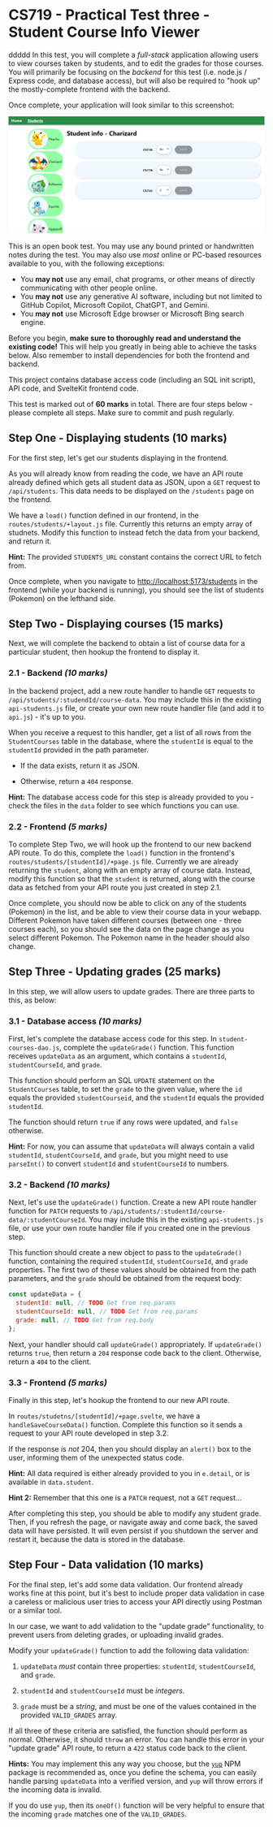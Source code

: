 # CS719 - Practical Test three - Student Course Info Viewer
ddddd
In this test, you will complete a _full-stack_ application allowing users to view courses taken by students, and to edit the grades for those courses. You will primarily be focusing on the _backend_ for this test (i.e. node.js / Express code, and database access), but will also be required to "hook up" the mostly-complete frontend with the backend.

Once complete, your application will look similar to this screenshot:

![](./spec/screenshot.png)

This is an open book test. You may use any bound printed or handwritten notes during the test. You may also use _most_ online or PC-based resources available to you, with the following exceptions:
- You **may not** use any email, chat programs, or other means of directly communicating with other people online.
- You **may not** use any generative AI software, including but not limited to GitHub Copilot, Microsoft Copilot, ChatGPT, and Gemini.
- You **may not** use Microsoft Edge browser or Microsoft Bing search engine.

Before you begin, **make sure to thoroughly read and understand the existing code!** This will help you greatly in being able to achieve the tasks below. Also remember to install dependencies for both the frontend and backend.

This project contains database access code (including an SQL init script), API code, and SvelteKit frontend code.

This test is marked out of **60 marks** in total. There are four steps below - please complete all steps. Make sure to commit and push regularly.

## Step One - Displaying students (10 marks)

For the first step, let's get our students displaying in the frontend.

As you will already know from reading the code, we have an API route already defined which gets all student data as JSON, upon a `GET` request to `/api/students`. This data needs to be displayed on the `/students` page on the frontend.

We have a `load()` function defined in our frontend, in the `routes/students/+layout.js` file. Currently this returns an empty array of studnets. Modify this function to instead fetch the data from your backend, and return it.

**Hint:** The provided `STUDENTS_URL` constant contains the correct URL to fetch from.

Once complete, when you navigate to <http://localhost:5173/students> in the frontend (while your backend is running), you should see the list of students (Pokemon) on the lefthand side.

## Step Two - Displaying courses (15 marks)

Next, we will complete the backend to obtain a list of course data for a particular student, then hookup the frontend to display it.

### 2.1 - Backend _(10 marks)_

In the backend project, add a new route handler to handle `GET` requests to `/api/students/:studendId/course-data`. You may include this in the existing `api-students.js` file, or create your own new route handler file (and add it to `api.js`) - it's up to you.

When you receive a request to this handler, get a list of all rows from the `StudentCourses` table in the database, where the `studentId` is equal to the `studentId` provided in the path parameter.

- If the data exists, return it as JSON.

- Otherwise, return a `404` response.

**Hint:** The database access code for this step is already provided to you - check the files in the `data` folder to see which functions you can use.

### 2.2 - Frontend _(5 marks)_

To complete Step Two, we will hook up the frontend to our new backend API route. To do this, complete the `load()` function in the frontend's `routes/students/[studentId]/+page.js` file. Currently we are already returning the `student`, along with an empty array of course data. Instead, modify this function so that the `student` is returned, along with the course data as fetched from your API route you just created in step 2.1.

Once complete, you should now be able to click on any of the students (Pokemon) in the list, and be able to view their course data in your webapp. Different Pokemon have taken different courses (between one - three courses each), so you should see the data on the page change as you select different Pokemon. The Pokemon name in the header should also change.

## Step Three - Updating grades (25 marks)

In this step, we will allow users to update grades. There are three parts to this, as below:

### 3.1 - Database access _(10 marks)_

First, let's complete the database access code for this step. In `student-courses-dao.js`, complete the `updateGrade()` function. This function receives `updateData` as an argument, which contains a `studentId`, `studentCourseId`, and `grade`.

This function should perform an SQL `UPDATE` statement on the `StudentCourses` table, to set the `grade` to the given value, where the `id` equals the provided `studentCourseid`, and the `studentId` equals the provided `studentId`.

The function should return `true` if any rows were updated, and `false` otherwise.

**Hint:** For now, you can assume that `updateData` will always contain a valid `studentId`, `studentCourseId`, and `grade`, but you might need to use `parseInt()` to convert `studentId` and `studentCourseId` to numbers.

### 3.2 - Backend _(10 marks)_

Next, let's use the `updateGrade()` function. Create a new API route handler function for `PATCH` requests to `/api/students/:studentId/course-data/:studentCourseId`. You may include this in the existing `api-students.js` file, or use your own route handler file if you created one in the previous step.

This function should create a new object to pass to the `updateGrade()` function, containing the required `studentId`, `studentCourseId`, and `grade` properties. The first two of these values should be obtained from the path parameters, and the `grade` should be obtained from the request body:

```js
const updateData = {
  studentId: null, // TODO Get from req.params
  studentCourseId: null, // TODO Get from req.params
  grade: null, // TODO Get from req.body
};
```

Next, your handler should call `updateGrade()` appropriately. If `updateGrade()` returns `true`, then return a `204` response code back to the client. Otherwise, return a `404` to the client.

### 3.3 - Frontend _(5 marks)_

Finally in this step, let's hookup the frontend to our new API route.

In `routes/studetns/[studentId]/+page.svelte`, we have a `handleSaveCourseData()` function. Complete this function so it sends a request to your API route developed in step 3.2.

If the response is _not_ 204, then you should display an `alert()` box to the user, informing them of the unexpected status code.

**Hint:** All data required is either already provided to you in `e.detail`, or is available in `data.student`.

**Hint 2:** Remember that this one is a `PATCH` request, not a `GET` request...

After completing this step, you should be able to modify any student grade. Then, if you refresh the page, or navigate away and come back, the saved data will have persisted. It will even persist if you shutdown the server and restart it, because the data is stored in the database.

## Step Four - Data validation (10 marks)

For the final step, let's add some data validation. Our frontend already works fine at this point, but it's best to include proper data validation in case a careless or malicious user tries to access your API directly using Postman or a similar tool.

In our case, we want to add validation to the "update grade" functionality, to prevent users from deleting grades, or uploading invalid grades.

Modify your `updateGrade()` function to add the following data validation:

1. `updateData` _must_ contain three properties: `studentId`, `studentCourseId`, and `grade`.

2. `studentId` and `studentCourseId` must be _integers_.

3. `grade` must be a _string_, and must be one of the values contained in the provided `VALID_GRADES` array.

If all three of these criteria are satisfied, the function should perform as normal. Otherwise, it should `throw` an error. You can handle this error in your "update grade" API route, to return a `422` status code back to the client.

**Hints:** You may implement this any way you choose, but the [`yup`](https://www.npmjs.com/package/yup) NPM package is recommended as, once you define the schema, you can easily handle parsing `updateData` into a verified version, and `yup` will throw errors if the incoming data is invalid.

If you do use `yup`, then its `oneOf()` function will be very helpful to ensure that the incoming `grade` matches one of the `VALID_GRADES`.
